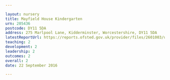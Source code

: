 ```yaml
---

layout: nursery
title: Mayfield House Kindergarten
urn: 205436
postcode: DY11 5DA
address: 275 Marlpool Lane, Kidderminster, Worcestershire, DY11 5DA
latestReportUrl: https://reports.ofsted.gov.uk/provider/files/2601003/urn/205436.pdf
teaching: 2
development: 2
leadership: 2
outcomes: 2
overall: 2
date: 22 September 2016

---
```

